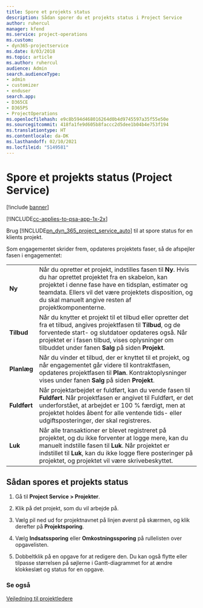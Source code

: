 ```yaml
---
title: Spore et projekts status
description: Sådan sporer du et projekts status i Project Service
author: ruhercul
manager: kfend
ms.service: project-operations
ms.custom:
- dyn365-projectservice
ms.date: 8/03/2018
ms.topic: article
ms.author: ruhercul
audience: Admin
search.audienceType:
- admin
- customizer
- enduser
search.app:
- D365CE
- D365PS
- ProjectOperations
ms.openlocfilehash: e9c8b594d468016264d0b4d9745597a35f55e50e
ms.sourcegitcommit: 418fa1fe9d605b8faccc2d5dee1b04b4e753f194
ms.translationtype: HT
ms.contentlocale: da-DK
ms.lasthandoff: 02/10/2021
ms.locfileid: "5149581"
---
```

# <a name="track-a-projects-status-project-service"></a>Spore et projekts status (Project Service)

[!include [banner](../includes/psa-now-project-operations.md)]

[!INCLUDE[cc-applies-to-psa-app-1x-2x](../includes/cc-applies-to-psa-app-1x-2x.md)]

Brug [!INCLUDE[pn_dyn_365_project_service_auto](../includes/pn-dyn-365-project-service-auto.md)] til at spore status for en klients projekt.  

Som engagementet skrider frem, opdateres projektets faser, så de afspejler fasen i engagementet:  


|              |                                                                                                                                                                                                                                                                                                  |
|--------------|--------------------------------------------------------------------------------------------------------------------------------------------------------------------------------------------------------------------------------------------------------------------------------------------------|
|   **Ny**    | Når du opretter et projekt, indstilles fasen til **Ny**. Hvis du har oprettet projektet fra en skabelon, kan projektet i denne fase have en tidsplan, estimater og teamdata. Ellers vil det være projektets disposition, og du skal manuelt angive resten af projektkomponenterne. |
|  **Tilbud**   |      Når du knytter et projekt til et tilbud eller opretter det fra et tilbud, angives projektfasen til **Tilbud**, og de forventede start- og slutdatoer opdateres også. Når projektet er i fasen tilbud, vises oplysninger om tilbuddet under fanen **Salg** på siden **Projekt**.      |
|   **Planlæg**   |                                     Når du vinder et tilbud, der er knyttet til et projekt, og når engagementet går videre til kontraktfasen, opdateres projektfasen til **Plan**. Kontraktoplysninger vises under fanen **Salg** på siden **Projekt**.                                      |
| **Fuldført** |                    Når projektarbejdet er fuldført, kan du vende fasen til **Fuldført**. Når projektfasen er angivet til Fuldført, er det underforstået, at arbejdet er 100 % færdigt, men at projektet holdes åbent for alle ventende tids- eller udgiftsposteringer, der skal registreres.                     |
|  **Luk**   |           Når alle transaktioner er blevet registreret på projektet, og du ikke forventer at logge mere, kan du manuelt indstille fasen til **Luk**. Når projektet er indstillet til **Luk**, kan du ikke logge flere posteringer på projektet, og projektet vil være skrivebeskyttet.           |

## <a name="to-track-a-projects-status"></a>Sådan spores et projekts status  

1.  Gå til **Project Service > Projekter**.  

2.  Klik på det projekt, som du vil arbejde på.  

3.  Vælg pil ned ud for projektnavnet på linjen øverst på skærmen, og klik derefter på **Projektsporing**.  

4.  Vælg **Indsatssporing** eller **Omkostningssporing** på rullelisten over opgavelisten.  

5.  Dobbeltklik på en opgave for at redigere den. Du kan også flytte eller tilpasse størrelsen på søjlerne i Gantt-diagrammet for at ændre klokkeslæt og status for en opgave.  

### <a name="see-also"></a>Se også  
 [Vejledning til projektledere](../psa/project-manager-guide.md)
